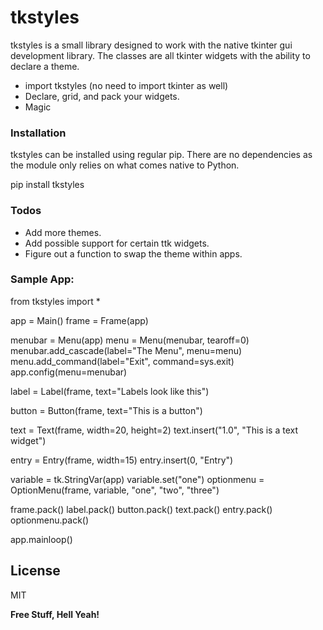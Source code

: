 # tkstyles


tkstyles is a small library designed to work with the native tkinter gui development library. The classes are all tkinter widgets with the ability to declare a theme.

  - import tkstyles (no need to import tkinter as well)
  - Declare, grid, and pack your widgets.
  - Magic



### Installation
tkstyles can be installed using regular pip. There are no dependencies as the module only relies on what comes native to Python.

pip install tkstyles


### Todos

 - Add more themes.
 - Add possible support for certain ttk widgets.
 - Figure out a function to swap the theme within apps.

### Sample App:
from tkstyles import *

app = Main()
frame = Frame(app)

menubar = Menu(app)
menu = Menu(menubar, tearoff=0)
menubar.add_cascade(label="The Menu", menu=menu)
menu.add_command(label="Exit", command=sys.exit)
app.config(menu=menubar)

label = Label(frame, text="Labels look like this")

button = Button(frame, text="This is a button")

text = Text(frame, width=20, height=2)
text.insert("1.0", "This is a text widget")

entry = Entry(frame, width=15)
entry.insert(0, "Entry")

variable = tk.StringVar(app)
variable.set("one")
optionmenu = OptionMenu(frame, variable, "one", "two", "three")

frame.pack()
label.pack()
button.pack()
text.pack()
entry.pack()
optionmenu.pack()

app.mainloop()



License
----

MIT


**Free Stuff, Hell Yeah!**


